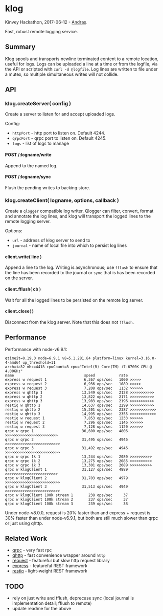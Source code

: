 klog
================

Kinvey Hackathon, 2017-06-12 - [Andras](https://npmjs.com/~andrasq).

Fast, robust remote logging service.


Summary
----------------

Klog spools and transports newline terminated content to a remote location, useful for
logs.  Logs can be uploaded a line at a time or from the logfile, via the API or scripted
with `curl -d @logfile`.  Log lines are written to file under a mutex, so multiple
simultaneous writes will not collide.


API
----------------

### klog.createServer( config )

Create a server to listen for and accept uploaded logs.

Config:

- `httpPort` - http port to listen on.  Default 4244.
- `qrpcPort` - qrpc port to listen on.  Default 4245.
- `logs` - list of logs to manage

#### POST /:logname/write

Append to the named log.

#### POST /:logname/sync

Flush the pending writes to backing store.

### klog.createClient( logname, options, callback )

Create a `qlogger` compatible log writer.  Qlogger can filter, convert,
format and annotate the log lines, and klog will transport the logged lines
to the remote logging server.

Options:

- `url` - address of klog server to send to
- `journal` - name of local file into which to persist log lines

#### client.write( line )

Append a line to the log.  Writing is asynchronous; use `fflush` to ensure that the
line has been recorded to the journal or `sync` that is has been recorded on the server.

#### client.fflush( cb )

Wait for all the logged lines to be persisted on the remote log server.

#### client.close( )

Disconnect from the klog server.  Note that this does not `fflush`.


Performance
----------------

Performance with node-v6.9.1:

    qtimeit=0.19.0 node=6.9.1 v8=5.1.281.84 platform=linux kernel=3.16.0-4-amd64 up_threshold=11
    arch=ia32 mhz=4418 cpuCount=8 cpu="Intel(R) Core(TM) i7-6700K CPU @ 4.00GHz"
    name                                speed           rate
    express w request 1                 6,367 ops/sec   1000 >>>>>
    express w request 2                 6,936 ops/sec   1089 >>>>>
    express w request 3                 7,208 ops/sec   1132 >>>>>>
    express w qhttp 1                  13,549 ops/sec   2128 >>>>>>>>>>>
    express w qhttp 2                  13,822 ops/sec   2171 >>>>>>>>>>>
    express w qhttp 3                  13,983 ops/sec   2196 >>>>>>>>>>>
    restiq w qhttp 1                   14,637 ops/sec   2299 >>>>>>>>>>>
    restiq w qhttp 2                   15,201 ops/sec   2387 >>>>>>>>>>>>
    restiq w qhttp 3                   14,995 ops/sec   2355 >>>>>>>>>>>>
    restiq w request 1                  7,853 ops/sec   1233 >>>>>>
    restiq w request 2                  7,296 ops/sec   1146 >>>>>>
    restiq w request 3                  7,128 ops/sec   1120 >>>>>>
    qrpc w qrpc 1                      30,600 ops/sec   4806 >>>>>>>>>>>>>>>>>>>>>>>>
    qrpc w qrpc 2                      31,495 ops/sec   4946 >>>>>>>>>>>>>>>>>>>>>>>>>
    qrpc w qrpc 3                      31,492 ops/sec   4946 >>>>>>>>>>>>>>>>>>>>>>>>>
    qrpc w qrpc 1k 1                   13,244 ops/sec   2080 >>>>>>>>>>
    qrpc w qrpc 1k 2                   13,275 ops/sec   2085 >>>>>>>>>>
    qrpc w qrpc 1k 3                   13,301 ops/sec   2089 >>>>>>>>>>
    qrpc w klogClient 1                31,127 ops/sec   4889 >>>>>>>>>>>>>>>>>>>>>>>>
    qrpc w klogClient 2                31,703 ops/sec   4979 >>>>>>>>>>>>>>>>>>>>>>>>>
    qrpc w klogClient 3                31,513 ops/sec   4949 >>>>>>>>>>>>>>>>>>>>>>>>>
    qrpc w klogClient 100k stream 1       238 ops/sec     37
    qrpc w klogClient 100k stream 2       237 ops/sec     37
    qrpc w klogClient 100k stream 3       239 ops/sec     38

Under node-v8.0.0, request is 20% faster than and express + request is 30% faster than
under node-v6.9.1, but both are still much slower than qrpc or just using qhttp.


Related Work
----------------

- [qrpc](https://npmjs.com/package/qrpc) - very fast rpc
- [qhttp](https://npmjs.com/package/qhttp) - fast convenience wrapper around `http`
- [request](https://npmjs.com/package/request) - featureful but slow http request library
- [express](https://npmjs.com/package/express) - featureful REST framework
- [restiq](https://npmjs.com/package/restiq) - light-weight REST framework


TODO
----------------

- rely on just write and fflush, deprecase sync (local journal is implementation detail; fflush to remote)
- update readme for the above

